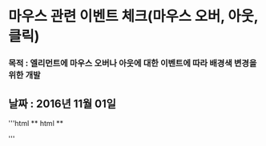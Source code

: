 # 마우스 관련 이벤트 체크(마우스 오버, 아웃, 클릭)
### 목적 : 엘리먼트에 마우스 오버나 아웃에 대한 이벤트에 따라 배경색 변경을 위한 개발
날짜 : 2016년 11월 01일
---

'''html
** html **
<div class="box">
</div>
'''


